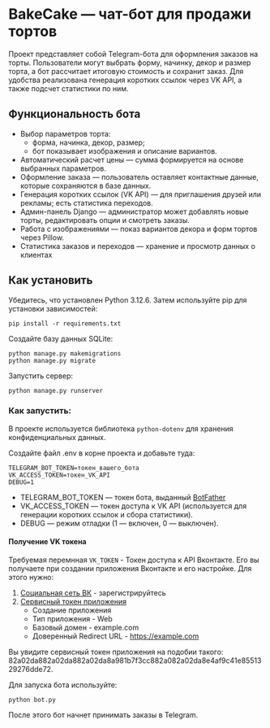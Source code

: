# BakeCake — чат-бот для продажи тортов
Проект представляет собой Telegram-бота для оформления заказов на торты. Пользователи могут выбрать форму, начинку, декор и размер торта, а бот рассчитает итоговую стоимость и сохранит заказ. 
Для удобства реализована генерация коротких ссылок через VK API, а также подсчет статистики по ним.

## Функциональность бота
* Выбор параметров торта:
    * форма, начинка, декор, размер;
    * бот показывает изображения и описание вариантов.
* Автоматический расчет цены — сумма формируется на основе выбранных параметров.
* Оформление заказа — пользователь оставляет контактные данные, которые сохраняются в базе данных.
* Генерация коротких ссылок (VK API) — для приглашения друзей или рекламы; есть статистика переходов.
* Админ-панель Django — администратор может добавлять новые торты, редактировать опции и смотреть заказы.
* Работа с изображениями — показ вариантов декора и форм тортов через Pillow.
* Статистика заказов и переходов — хранение и просмотр данных о клиентах

## Как установить
Убедитесь, что установлен Python 3.12.6. Затем используйте pip для установки зависимостей:
```
pip install -r requirements.txt
```
Создайте базу данных SQLite:
```
python manage.py makemigrations
python manage.py migrate
```
Запустить сервер:
```
python manage.py runserver
```

### Как запустить:
В проекте используется библиотека `python-dotenv` для хранения конфиденциальных данных.

Создайте файл .env в корне проекта и добавьте туда:
```text
TELEGRAM_BOT_TOKEN=токен_вашего_бота
VK_ACCESS_TOKEN=токен_VK_API
DEBUG=1
```
* TELEGRAM_BOT_TOKEN — токен бота, выданный [BotFather](https://t.me/BotFather)
* VK_ACCESS_TOKEN — токен доступа к VK API (используется для генерации коротких ссылок и сбора статистики).
* DEBUG — режим отладки (1 — включен, 0 — выключен).
#### Получение VK токена 
Требуемая перемнная ```VK_TOKEN``` 
    - Токен доступа к API Вконтакте. Его вы получаете при создании приложения Вконтакте и его настройке. 
Для этого нужно:
1. [Социальная сеть ВК](https://vk.com/feed) - зарегистрируйтесь
2. [Сервисный токен приложения](https://id.vk.com/about/business/go/docs/ru/vkid/latest/vk-id/connection/tokens/service-token)
    - Создание приложения
    - Тип приложения - Web
    - Базовый домен - example.com
    - Доверенный Redirect URL - https://example.com

Вы увидите сервисный токен приложения на подобии такого: 82a02da882a02da882a02da8a981b7f3cc882a082a02da8e4af9c41e8551329276dde72.

Для запуска бота используйте:
```
python bot.py
```
После этого бот начнет принимать заказы в Telegram.



